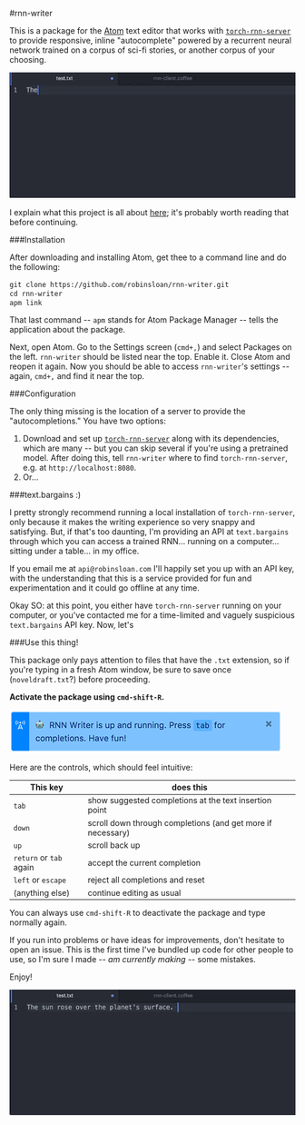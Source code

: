 #rnn-writer

This is a package for the [Atom](https://atom.io/) text editor that works with [`torch-rnn-server`](https://github.com/robinsloan/torch-rnn-server) to provide responsive, inline "autocomplete" powered by a recurrent neural network trained on a corpus of sci-fi stories, or another corpus of your choosing.

<img src="img/rnn-example-1.gif" width="640" />

I explain what this project is all about [here](https://www.robinsloan.com/note/writing-with-the-machine); it's probably worth reading that before continuing.

###Installation

After downloading and installing Atom, get thee to a command line and do the following:

```
git clone https://github.com/robinsloan/rnn-writer.git
cd rnn-writer
apm link
```

That last command -- `apm` stands for Atom Package Manager -- tells the application about the package.

Next, open Atom. Go to the Settings screen (`cmd+,`) and select Packages on the left. `rnn-writer` should be listed near the top. Enable it. Close Atom and reopen it again. Now you should be able to access `rnn-writer`'s settings -- again, `cmd+,` and find it near the top.

###Configuration

The only thing missing is the location of a server to provide the "autocompletions." You have two options:

1. Download and set up [`torch-rnn-server`](https://github.com/robinsloan/torch-rnn-server) along with its dependencies, which are many -- but you can skip several if you're using a pretrained model. After doing this, tell `rnn-writer` where to find `torch-rnn-server`, e.g. at `http://localhost:8080`.
2. Or...

###text.bargains :)

I pretty strongly recommend running a local installation of `torch-rnn-server`, only because it makes the writing experience so very snappy and satisfying. But, if that's too daunting, I'm providing an API at `text.bargains` through which you can access a trained RNN... running on a computer... sitting under a table... in my office.

If you email me at `api@robinsloan.com` I'll happily set you up with an API key, with the understanding that this is a service provided for fun and experimentation and it could go offline at any time.

Okay SO: at this point, you either have `torch-rnn-server` running on your computer, or you've contacted me for a time-limited and vaguely suspicious `text.bargains` API key. Now, let's

###Use this thing!

This package only pays attention to files that have the `.txt` extension, so if you're typing in a fresh Atom window, be sure to save once (`noveldraft.txt`?) before proceeding.

**Activate the package using `cmd-shift-R`.**

<img src="img/rnn-success.png" />

Here are the controls, which should feel intuitive:

| This key| does this
|---------|---------
|`tab`    | show suggested completions at the text insertion point
|`down` | scroll down through completions (and get more if necessary)
|`up` | scroll back up
|`return` or `tab` again | accept the current completion
|`left` or `escape` | reject all completions and reset
|(anything else) | continue editing as usual

You can always use `cmd-shift-R` to deactivate the package and type normally again.

If you run into problems or have ideas for improvements, don't hesitate to open an issue. This is the first time I've bundled up code for other people to use, so I'm sure I made -- _am currently making_ -- some mistakes.

Enjoy!

<img src="img/rnn-example-weird.gif" width="640" />
